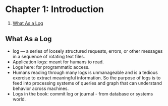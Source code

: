 # Chapter 1: Introduction

1. [What As a Log](#what-as-a-log)

## What As a Log

- log — a series of loosely structured requests, errors, or other messages in a sequence of rotating text files.
- Application logs: meant for humans to read.
- Logs here: for programmatic access.
- Humans reading through many logs is unmanageable and is a tedious exercise to extract meaningful information. So the purpose of logs is to feed into processing systems of queries and graph that can understand behavior across machines.
- Logs in the book: commit log or journal - from database or systems world.
